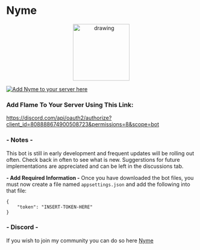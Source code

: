 # Nyme
<p align="center">
<img src="https://i.imgur.com/a6boLPg.png" alt="drawing" width="150"/>
  </p>
  
[![Add Nyme to your server here](https://img.shields.io/badge/Bot-Add%20Nyme-brightgreen)](https://discord.com/api/oauth2/authorize?client_id=808888674900508723&permissions=8&scope=bot)

### Add Flame To Your Server Using This Link: 
https://discord.com/api/oauth2/authorize?client_id=808888674900508723&permissions=8&scope=bot

### - Notes -
This bot is still in early development and frequent updates will be rolling out often. Check back in often to see what is new. Suggerstions for future implementations are appreciated and can be left in the discussions tab.

**- Add Required Information -**
Once you have downloaded the bot files, you must now create a file named `appsettings.json` and add the following into that file: 

```
{
    "token": "INSERT-TOKEN-HERE"
}
```


### - Discord - 
If you wish to join my community you can do so here
[Nyme](https://discord.gg/a5SmPbSGEJ)
